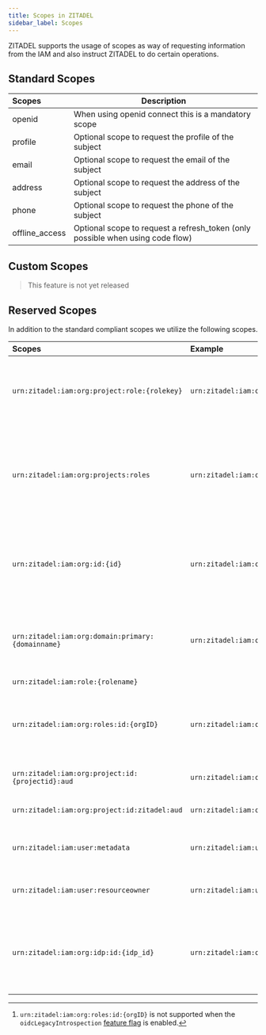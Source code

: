```yaml
---
title: Scopes in ZITADEL
sidebar_label: Scopes
---
```


ZITADEL supports the usage of scopes as way of requesting information from the IAM and also instruct ZITADEL to do certain operations.

## Standard Scopes

| Scopes         | Description                                                                    |
|:---------------|--------------------------------------------------------------------------------|
| openid         | When using openid connect this is a mandatory scope                            |
| profile        | Optional scope to request the profile of the subject                           |
| email          | Optional scope to request the email of the subject                             |
| address        | Optional scope to request the address of the subject                           |
| phone          | Optional scope to request the phone of the subject                             |
| offline_access | Optional scope to request a refresh_token (only possible when using code flow) |

## Custom Scopes

> This feature is not yet released

## Reserved Scopes

In addition to the standard compliant scopes we utilize the following scopes.

| Scopes                                            | Example                                                | Description                                                                                                                                                                                                                                                                  |
| :------------------------------------------------ | :----------------------------------------------------- | ---------------------------------------------------------------------------------------------------------------------------------------------------------------------------------------------------------------------------------------------------------------------------- |
| `urn:zitadel:iam:org:project:role:{rolekey}`      | `urn:zitadel:iam:org:project:role:user`                | By using this scope a client can request the claim `urn:zitadel:iam:org:project:roles` to be asserted when possible. As an alternative approach you can enable all roles to be asserted from the [project](/guides/manage/console/roles#authorizations) a client belongs to. |
| `urn:zitadel:iam:org:projects:roles`              | `urn:zitadel:iam:org:projects:roles`                   | By using this scope a client can request the claim `urn:zitadel:iam:org:project:{projectid}:roles` to be asserted for each requested project. All projects of the token audience, requested by the `urn:zitadel:iam:org:project:id:{projectid}:aud` scopes will be used.     |
| `urn:zitadel:iam:org:id:{id}`                     | `urn:zitadel:iam:org:id:178204173316174381`            | When requesting this scope **ZITADEL** will enforce that the user is a member of the selected organization. If the organization does not exist a failure is displayed. It will assert the `urn:zitadel:iam:user:resourceowner` claims.                                       |
| `urn:zitadel:iam:org:domain:primary:{domainname}` | `urn:zitadel:iam:org:domain:primary:acme.ch`           | When requesting this scope **ZITADEL** will enforce that the user is a member of the selected organization and the username is suffixed by the provided domain. If the organization does not exist a failure is displayed                                                    |
| `urn:zitadel:iam:role:{rolename}`                 |                                                        |                                                                                                                                                                                                                                                                              |
| `urn:zitadel:iam:org:roles:id:{orgID}`            | `urn:zitadel:iam:org:roles:id:178204173316174381`      | This scope can be used one or more times to limit the granted organization IDs in the returned roles. Unknown organization IDs are ignored. When this scope is not used, all granted organizations are returned inside the roles.[^1]                                        |
| `urn:zitadel:iam:org:project:id:{projectid}:aud`  | `urn:zitadel:iam:org:project:id:69234237810729019:aud` | By adding this scope, the requested projectid will be added to the audience of the access token                                                                                                                                                                              |
| `urn:zitadel:iam:org:project:id:zitadel:aud`      | `urn:zitadel:iam:org:project:id:zitadel:aud`           | By adding this scope, the ZITADEL project ID will be added to the audience of the access token                                                                                                                                                                               |
| `urn:zitadel:iam:user:metadata`                   | `urn:zitadel:iam:user:metadata`                        | By adding this scope, the metadata of the user will be included in the token. The values are base64 encoded.                                                                                                                                                                 |
| `urn:zitadel:iam:user:resourceowner`              | `urn:zitadel:iam:user:resourceowner`                   | By adding this scope, the resourceowner (id, name, primary_domain) of the user will be included in the token.                                                                                                                                                                |
| `urn:zitadel:iam:org:idp:id:{idp_id}`             | `urn:zitadel:iam:org:idp:id:76625965177954913`         | By adding this scope the user will directly be redirected to the identity provider to authenticate. Make sure you also send the primary domain scope if a custom login policy is configured. Otherwise the system will not be able to identify the identity provider.        |

[^1]: `urn:zitadel:iam:org:roles:id:{orgID}` is not supported when the `oidcLegacyIntrospection` [feature flag](/docs/apis/resources/feature_service_v2/feature-service-set-instance-features) is enabled.

